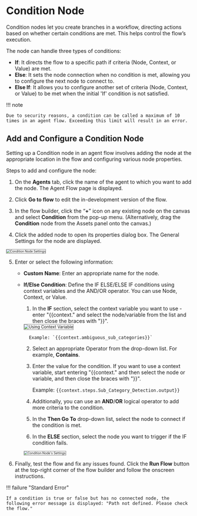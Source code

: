# Condition Node

Condition nodes let you create branches in a workflow, directing actions based on whether certain conditions are met. This helps control the flow’s execution.

The node can handle three types of conditions:

* **If**: It directs the flow to a specific path if criteria (Node, Context, or Value) are met.
* **Else**: It sets the node connection when no condition is met, allowing you to configure the next node to connect to.
* **Else If**: It allows you to configure another set of criteria (Node, Context, or Value) to be met when the initial 'If' condition is not satisfied.

!!! note
    
    Due to security reasons, a condition can be called a maximum of 10 times in an agent flow. Exceeding this limit will result in an error.


## Add and Configure a Condition Node

Setting up a Condition node in an agent flow involves adding the node at the appropriate location in the flow and configuring various node properties.

Steps to add and configure the node:

1. On the **Agents** tab, click the name of the agent to which you want to add the node. The Agent Flow page is displayed. 

2. Click **Go to flow** to edit the in-development version of the flow.

3. In the flow builder, click the “**+**” icon on any existing node on the canvas and select **Condition** from the pop-up menu. (Alternatively, drag the **Condition** node from the Assets panel onto the canvas.)

4. Click the added node to open its properties dialog box. The General Settings for the node are displayed.  
<img src="../images/condition-node-settings-to-be-filled.png" alt="Condition Node Settings" title="Condition Node Settings" style="border: 1px solid gray; zoom:60%;">

5. Enter or select the following information:
    
    * **Custom Name**: Enter an appropriate name for the node.
    * **If/Else Condition**: Define the IF ELSE/ELSE IF conditions using context variables and the AND/OR operator. You can use Node, Context, or Value.
        1. In the **IF** section, select the context variable you want to use - enter "{{context." and select the node/variable from the list and then close the braces with "}}".  
        <img src="../images/if-condition-context-variable-selection.png" alt="Using Context Variable" title="Using Context Variable" style="border: 1px solid gray; zoom:80%;">
        
            Example: `{{context.ambiguous_sub_categories}}`
        
        2. Select an appropriate Operator from the drop-down list. For example, **Contains**.

        3. Enter the value for the condition. If you want to use a context variable, start entering "{{context." and then select the node or variable, and then close the braces with "}}".
            
            Example: `{{context.steps.Sub_Category_Detection.output}}`   
                  
        4. Additionally, you can use an **AND**/**OR** logical operator to add more criteria to the condition.

        5. In the **Then Go To** drop-down list, select the node to connect if the condition is met.

        6. In the **ELSE** section, select the node you want to trigger if the IF condition fails.  
        <img src="../images/condition-node-settings-filled.png" alt="Condition Node's Settings" title="Condition Node's Settings" style="border: 1px solid gray; zoom:60%;">

6. Finally, test the flow and fix any issues found. Click the **Run Flow** button at the top-right corner of the flow builder and follow the onscreen instructions.

!!! failure "Standard Error"

    If a condition is true or false but has no connected node, the following error message is displayed: "Path not defined. Please check the flow."

